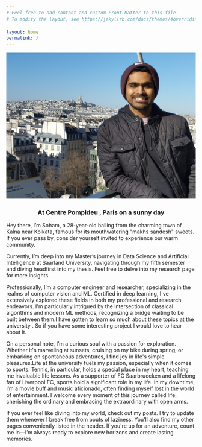 ```yaml
---
# Feel free to add content and custom Front Matter to this file.
# To modify the layout, see https://jekyllrb.com/docs/themes/#overriding-theme-defaults

layout: home
permalink: /
---
```


![Myself](images/home_bio.jpg "Centre Pompideu ,Paris")

 
### <center>At Centre Pompideu , Paris on a sunny day</center>




Hey there, I’m Soham, a 28-year-old hailing from the charming town of Kalna near Kolkata, famous for its mouthwatering "makhs sandesh" sweets. If you ever pass by, consider yourself invited to experience our warm community.

Currently, I’m deep into my Master’s journey in Data Science and Artificial Intelligence at Saarland University, navigating through my fifth semester and diving headfirst into my thesis. Feel free to delve into my research page for more insights.

Professionally, I’m a computer engineer and researcher, specializing in the realms of computer vision and ML. Certified in deep learning, I've extensively explored these fields in both my professional and research endeavors. I'm particularly intrigued by the intersection of classical algorithms and modern ML methods, recognizing a bridge waiting to be built between them.I have gotten to learn so much about these topics at the university . So if you have some interesting project I would love to hear about it. 

On a personal note, I’m a curious soul with a passion for exploration. Whether it's marveling at sunsets, cruising on my bike during spring, or embarking on spontaneous adventures, I find joy in life's simple pleasures.Life at the university fuels my passion, especially when it comes to sports. Tennis, in particular, holds a special place in my heart, teaching me invaluable life lessons. As a supporter of FC Saarbruecken and a lifelong fan of Liverpool FC, sports hold a significant role in my life.
In my downtime, I’m a movie buff and music aficionado, often finding myself lost in the world of entertainment. I welcome every moment of this journey called life, cherishing the ordinary and embracing the extraordinary with open arms.

If you ever feel like diving into my world, check out my posts. I try to update them whenever I break free from bouts of laziness. You’ll also find my other pages conveniently listed in the header. If you're up for an adventure, count me in—I’m always ready to explore new horizons and create lasting memories.